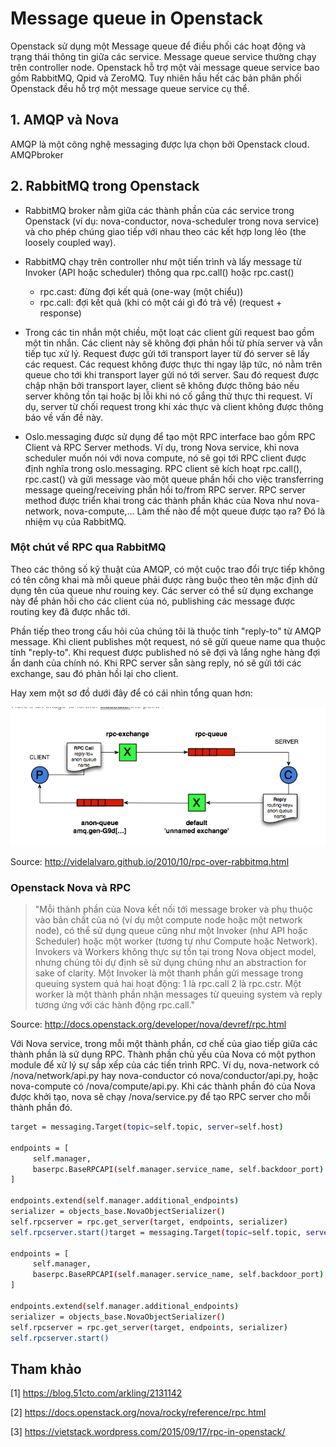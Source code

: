 # Message queue in Openstack

Openstack sử dụng một Message queue để điều phối các hoạt động và trạng thái thông tin giữa các service. Message queue service thường chạy trên controller node. Openstack hỗ trợ một vài message queue service bao gồm RabbitMQ, Qpid và ZeroMQ. Tuy nhiên hầu hết các bản phân phối Openstack đều hỗ trợ một message queue service cụ thể. 


## 1. AMQP và Nova

AMQP là một công nghệ messaging được lựa chọn bởi Openstack cloud. AMQPbroker 



## 2. RabbitMQ trong Openstack 

* RabbitMQ broker nằm giữa các thành phần của các service trong Openstack (ví dụ: nova-conductor, nova-scheduler trong nova service) và cho phép chúng giao tiếp với nhau theo các kết hợp long lẻo (the loosely coupled way).

* RabbitMQ chạy trên controller như một tiến trình và lấy message từ Invoker (API hoặc scheduler) thông qua rpc.call() hoặc rpc.cast()

	* rpc.cast: đừng đợi kết quả (one-way (một chiểu))
	* rpc.call: đợi kết quả (khi có một cái gì đó trả về) (request + response)

* Trong các tin nhắn một chiều, một loạt các client gửi request bao gồm một tin nhắn. Các client này sẽ không đợi phản hồi từ phía server và vẫn tiếp tục xử lý. Request được gửi tới transport layer từ đó server sẽ lấy các request. Các request không được thực thi ngay lập tức, nó nằm trên queue cho tới khi transport layer gửi nó tới server. Sau đó request được chập nhận bởi transport layer, client sẽ không được thông báo nếu server không tồn tại hoặc bị lỗi khi nó cố gắng thử thực thi request. Ví dụ, server từ chối request trong khi xác thực và client không được thông báo về vấn đề này.

* Oslo.messaging được sử dụng để tạo một RPC interface bao gồm RPC Client và RPC Server methods. Ví dụ, trong Nova service, khi nova scheduler muốn nói với nova compute, nó sẽ gọi tới RPC client được định nghĩa trong oslo.messaging. RPC client sẽ kích hoạt rpc.call(), rpc.cast() và gửi message vào một queue phần hối cho việc transferring message queing/receiving phần hồi to/from RPC server. RPC server method được triển khai trong các thành phần khác của Nova như nova-network, nova-compute,... Làm thế nào để một queue được tạo ra? Đó là nhiệm vụ của RabbitMQ.

### Một chút về RPC qua RabbitMQ

Theo các thông số kỹ thuật của AMQP, có một cuộc trao đổi trực tiếp không có tên công khai mà mỗi queue phải được ràng buộc theo tên mặc định dử dụng tên của queue như rouing key. Các server có thể sử dụng exchange này để phản hồi cho các client của nó, publishing các message được routing key đã được nhắc tới. 

Phần tiếp theo trong cấu hỏi của chúng tôi là thuộc tính "reply-to" từ AMQP message. Khi client publishes một request, nó sẽ gửi queue name qua thuộc tính "reply-to". Khi request được published nó sẽ đợi và lắng nghe hàng đợi ẩn danh của chính nó. Khi RPC server sẵn sàng reply, nó sẽ gửi tới các exchange, sau đó phản hồi lại cho client.

Hay xem một sơ đồ dưới đây để có cái nhìn tổng quan hơn:

<img src="../img/6.png">

Source: http://videlalvaro.github.io/2010/10/rpc-over-rabbitmq.html

### Openstack Nova và RPC

> "Mỗi thành phần của Nova kết nối tới message broker và phụ thuộc vào bản chất của nó (ví dụ một compute node hoặc một network node), có thể sử dụng queue cũng như một Invoker (như API hoặc Scheduler) hoặc một worker (tương tự như Compute hoặc Network). Invokers và Workers không thực sự tồn tại trong Nova object model, nhưng chúng tôi dự định sẽ sử dụng chúng như an abstraction for sake of clarity. Một Invoker là một thanh phần gửi message trong queuing system quá hai hoạt động: 1 là rpc.call 2 là rpc.cstr. Một worker là một thành phần nhận messages từ queuing system và reply tương ứng với các hành động rpc.call."

Source: http://docs.openstack.org/developer/nova/devref/rpc.html

Với Nova service, trong mỗi một thành phần, cơ chế của giao tiếp giữa các thành phần là sử dụng RPC. Thành phần chủ yếu của Nova có một python module để xử lý sự sắp xếp của các tiến trình RPC. Ví dụ, nova-network có /nova/network/api.py hay nova-conductor có nova/conductor/api.py, hoặc nova-compute có /nova/compute/api.py. Khi các thành phần đó của Nova được khởi tạo, nova sẽ chạy /nova/service.py để tạo RPC server cho mỗi thành phần đó.

```sh
target = messaging.Target(topic=self.topic, server=self.host)

endpoints = [
     self.manager,
     baserpc.BaseRPCAPI(self.manager.service_name, self.backdoor_port)
]

endpoints.extend(self.manager.additional_endpoints)
serializer = objects_base.NovaObjectSerializer()
self.rpcserver = rpc.get_server(target, endpoints, serializer)
self.rpcserver.start()target = messaging.Target(topic=self.topic, server=self.host)

endpoints = [
     self.manager,
     baserpc.BaseRPCAPI(self.manager.service_name, self.backdoor_port)
]

endpoints.extend(self.manager.additional_endpoints)
serializer = objects_base.NovaObjectSerializer()
self.rpcserver = rpc.get_server(target, endpoints, serializer)
self.rpcserver.start()
```




## Tham khảo

[1] https://blog.51cto.com/arkling/2131142

[2] https://docs.openstack.org/nova/rocky/reference/rpc.html

[3] https://vietstack.wordpress.com/2015/09/17/rpc-in-openstack/
